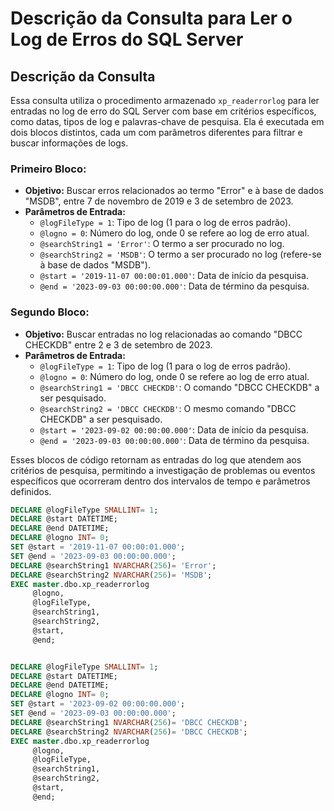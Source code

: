 # Descrição da Consulta para Ler o Log de Erros do SQL Server

## Descrição da Consulta

Essa consulta utiliza o procedimento armazenado `xp_readerrorlog` para ler entradas no log de erro do SQL Server com base em critérios específicos, como datas, tipos de log e palavras-chave de pesquisa. Ela é executada em dois blocos distintos, cada um com parâmetros diferentes para filtrar e buscar informações de logs. 

### Primeiro Bloco:

- **Objetivo:** Buscar erros relacionados ao termo "Error" e à base de dados "MSDB", entre 7 de novembro de 2019 e 3 de setembro de 2023.
- **Parâmetros de Entrada:**
  - `@logFileType = 1`: Tipo de log (1 para o log de erros padrão).
  - `@logno = 0`: Número do log, onde 0 se refere ao log de erro atual.
  - `@searchString1 = 'Error'`: O termo a ser procurado no log.
  - `@searchString2 = 'MSDB'`: O termo a ser procurado no log (refere-se à base de dados "MSDB").
  - `@start = '2019-11-07 00:00:01.000'`: Data de início da pesquisa.
  - `@end = '2023-09-03 00:00:00.000'`: Data de término da pesquisa.

### Segundo Bloco:

- **Objetivo:** Buscar entradas no log relacionadas ao comando "DBCC CHECKDB" entre 2 e 3 de setembro de 2023.
- **Parâmetros de Entrada:**
  - `@logFileType = 1`: Tipo de log (1 para o log de erros padrão).
  - `@logno = 0`: Número do log, onde 0 se refere ao log de erro atual.
  - `@searchString1 = 'DBCC CHECKDB'`: O comando "DBCC CHECKDB" a ser pesquisado.
  - `@searchString2 = 'DBCC CHECKDB'`: O mesmo comando "DBCC CHECKDB" a ser pesquisado.
  - `@start = '2023-09-02 00:00:00.000'`: Data de início da pesquisa.
  - `@end = '2023-09-03 00:00:00.000'`: Data de término da pesquisa.

Esses blocos de código retornam as entradas do log que atendem aos critérios de pesquisa, permitindo a investigação de problemas ou eventos específicos que ocorreram dentro dos intervalos de tempo e parâmetros definidos.

```SQL
DECLARE @logFileType SMALLINT= 1;
DECLARE @start DATETIME;
DECLARE @end DATETIME;
DECLARE @logno INT= 0;
SET @start = '2019-11-07 00:00:01.000';
SET @end = '2023-09-03 00:00:00.000';
DECLARE @searchString1 NVARCHAR(256)= 'Error';
DECLARE @searchString2 NVARCHAR(256)= 'MSDB';
EXEC master.dbo.xp_readerrorlog 
     @logno, 
     @logFileType, 
     @searchString1, 
     @searchString2, 
     @start, 
     @end;


DECLARE @logFileType SMALLINT= 1;
DECLARE @start DATETIME;
DECLARE @end DATETIME;
DECLARE @logno INT= 0;
SET @start = '2023-09-02 00:00:00.000';
SET @end = '2023-09-03 00:00:00.000';
DECLARE @searchString1 NVARCHAR(256)= 'DBCC CHECKDB';
DECLARE @searchString2 NVARCHAR(256)= 'DBCC CHECKDB';
EXEC master.dbo.xp_readerrorlog 
     @logno, 
     @logFileType, 
     @searchString1, 
     @searchString2, 
     @start, 
     @end;
```
